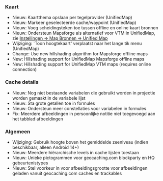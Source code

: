 ### Kaart
- Nieuw: Kaartthema opslaan per tegelprovider (UnifiedMap)
- Nieuw: Markeer geselecteerde cache/waypoint (UnifiedMap)
- Nieuw: Voeg scheidingsteken toe tussen offline en online kaart bronnen
- Nieuw: Ondersteun Mapsforge als alternatief voor VTM in UnifiedMap, zie [Instellingen => Map Bronnen => Unified Map](cgeo-setting://useMapsforgeInUnifiedMap)
- Wijziging: 'Toon hoogtekaart' verplaatst naar het lange tik menu (UnifiedMap)
- Change: Use new hillshading algorithm for Mapsforge offline maps
- New: Hillshading support for UnifiedMap Mapsforge offline maps
- New: Hillshading support for UnifiedMap VTM maps (requires online connection)

### Cache details
- Nieuw: Nog niet bestaande variabelen die gebruikt worden in projectie worden gemaakt in de variabele lijst
- Nieuw: Sta grote getallen toe in formules
- Nieuw: Ondersteun meer constellaties voor variabelen in formules
- Fix: Meerdere afbeeldingen in persoonlijke notitie niet toegevoegd aan het tabblad afbeeldingen

### Algemeen
- Wijziging: Gebruik hoogte boven het gemiddelde zeeniveau (indien beschikbaar, alleen Android 14+)
- Nieuw: Meerdere hiërarchische levels in cache lijsten toestaan
- Nieuw: Unieke pictogrammen voor geocaching.com blockparty en HQ gebeurtenistypes
- Nieuw: Stel voorkeur in voor afbeeldingsgrootte voor afbeeldingen geladen vanuit geocaching.com caches en trackables
